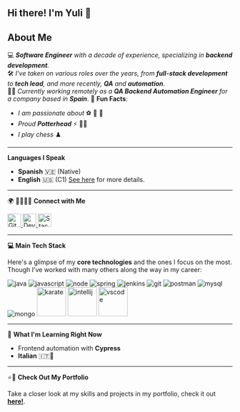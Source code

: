 ## Hi there! I'm Yuli 👋


## About Me

💻 _**Software Engineer** with a decade of experience, specializing in **backend development**._  
🛠️ _I’ve taken on various roles over the years, from **full-stack development** to **tech lead**, and more recently, **QA** and **automation**_.  
👩‍💻 _Currently working remotely as a **QA Backend Automation Engineer** for a company based in **Spain**_.
🎯 **Fun Facts**: 
- _I am passionate about_ ⚽ 🎥 🍕
- _Proud **Potterhead**_ ⚡ 🙋‍♀️  
- _I play chess_ ♟️ 

---

**Languages I Speak** 

- **Spanish** 🇻🇪 (Native)
- **English** 🇺🇸 (C1) [See here](https://cert.efset.org/zLgeBE) for more details.

---

🌍 🤜🏻🤛🏻 **Connect with Me** 

<p align="left">
    <a href="https://github.com/ypdev19?tab=repositories">
      <img src="https://www.vectorlogo.zone/logos/github/github-tile.svg" alt="GitHub" width="30" height="30" />
    </a>
    <a href="https://dev.to/ypdev19">
      <img src="https://www.vectorlogo.zone/logos/devto/devto-icon.svg" alt="Dev.to" width="30" height="30" />
    </a>
    <a href="https://stackoverflow.com/users/18516849/ypdev19">
      <img src="https://www.vectorlogo.zone/logos/stackoverflow/stackoverflow-icon.svg" alt="StackOverflow" width="30" height="30" />
    </a>
</p>

---

**💻 Main Tech Stack**

Here's a glimpse of my **core technologies** and the ones I focus on the most. Though I’ve worked with many others along the way in my career:

<p align="left">
 <img src="https://www.vectorlogo.zone/logos/java/java-ar21.svg" alt="java"  />
 <img src="https://www.vectorlogo.zone/logos/javascript/javascript-icon.svg" alt="javascript"  />
 <img src="https://www.vectorlogo.zone/logos/nodejs/nodejs-ar21.svg" alt="node" />
 <img src="https://www.vectorlogo.zone/logos/springio/springio-icon.svg" alt="spring"/>

 <img src="https://www.vectorlogo.zone/logos/jenkins/jenkins-icon.svg" alt="jenkins"  />
 <img src="https://www.vectorlogo.zone/logos/git-scm/git-scm-icon.svg" alt="git" />
 <img src="https://www.vectorlogo.zone/logos/getpostman/getpostman-icon.svg" alt="postman"  />

 <img src="https://www.vectorlogo.zone/logos/mysql/mysql-ar21.svg" alt="mysql" />
 <img src="https://www.vectorlogo.zone/logos/mongodb/mongodb-icon.svg" alt="mongo" />

 <img src="https://cdn.jsdelivr.net/gh/devicons/devicon@latest/icons/karatelabs/karatelabs-original-wordmark.svg" alt="karate" width="65" height="65"  />
 <img src="https://cdn.jsdelivr.net/gh/devicons/devicon@latest/icons/intellij/intellij-original.svg" alt="intellij" width="65" height="65"  />
 <img src="https://cdn.jsdelivr.net/gh/devicons/devicon@latest/icons/vscode/vscode-original.svg" alt="vscode" width="65" height="65"  />
</p>

---

🚀 **What I'm Learning Right Now**  
- Frontend automation with **Cypress**    
- **Italian** 🇮🇹🍕

---

⭐📁 **Check Out My Portfolio** 

Take a closer look at my skills and projects in my portfolio, check it out **[here!](https://github.com/ypdev19?tab=repositories)**.

<!--
**ypdev19/ypdev19** is a ✨ _special_ ✨ repository because its `README.md` (this file) appears on your GitHub profile.
&#128204;
Here are some ideas to get you started:
📝
🏆
⭐
🥇
📚
🎓
- 🔭 I’m currently working on ...
- 🌱 I’m currently learning ...
- 👯 I’m looking to collaborate on ...
- 🤔 I’m looking for help with ...
- 💬 Ask me about ...
- 📫 How to reach me: ...
- 😄 Pronouns: ...
- ⚡ Fun fact: ...
-->
